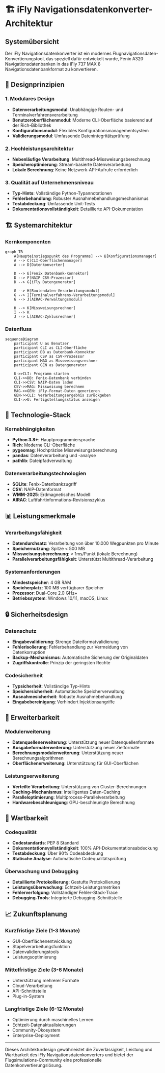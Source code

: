 # 🏗️ iFly Navigationsdatenkonverter-Architektur

## Systemübersicht

Der iFly Navigationsdatenkonverter ist ein modernes Flugnavigationsdaten-Konvertierungstool, das speziell dafür entwickelt wurde, Fenix A320 Navigationsdatenbanken in das iFly 737 MAX 8 Navigationsdatenbankformat zu konvertieren.

## 🎯 Designprinzipien

### 1. Modulares Design
- **Datenverarbeitungsmodul**: Unabhängige Routen- und Terminalverfahrensverarbeitung
- **Benutzeroberflächenmodul**: Moderne CLI-Oberfläche basierend auf der Rich-Bibliothek
- **Konfigurationsmodul**: Flexibles Konfigurationsmanagementsystem
- **Validierungsmodul**: Umfassende Datenintegritätsprüfung

### 2. Hochleistungsarchitektur
- **Nebenläufige Verarbeitung**: Multithread-Missweisungsberechnung
- **Speicheroptimierung**: Stream-basierte Datenverarbeitung
- **Lokale Berechnung**: Keine Netzwerk-API-Aufrufe erforderlich

### 3. Qualität auf Unternehmensniveau
- **Typ-Hints**: Vollständige Python-Typannotationen
- **Fehlerbehandlung**: Robuster Ausnahmebehandlungsmechanismus
- **Testabdeckung**: Umfassende Unit-Tests
- **Dokumentationsvollständigkeit**: Detaillierte API-Dokumentation

## 🏗️ Systemarchitektur

### Kernkomponenten

```mermaid
graph TB
    A[Haupteinstiegspunkt des Programms] --> B[Konfigurationsmanager]
    A --> C[CLI-Oberflächenmanager]
    A --> D[Datenkonverter]
    
    D --> E[Fenix Datenbank-Konnektor]
    D --> F[NAIP CSV-Prozessor]
    D --> G[iFly Datengenerator]
    
    G --> H[Routendaten-Verarbeitungsmodul]
    G --> I[Terminalverfahrens-Verarbeitungsmodul]
    G --> J[AIRAC-Verwaltungsmodul]
    
    H --> K[Missweisungsrechner]
    I --> K
    J --> L[AIRAC-Zyklusrechner]
```

### Datenfluss

```mermaid
sequenceDiagram
    participant U as Benutzer
    participant CLI as CLI-Oberfläche
    participant DB as Datenbank-Konnektor
    participant CSV as CSV-Prozessor
    participant MAG as Missweisungsrechner
    participant GEN as Datengenerator
    
    U->>CLI: Programm starten
    CLI->>DB: Fenix-Datenbank verbinden
    CLI->>CSV: NAIP-Daten laden
    CSV->>MAG: Missweisung berechnen
    MAG->>GEN: iFly-Format-Daten generieren
    GEN->>CLI: Verarbeitungsergebnis zurückgeben
    CLI->>U: Fertigstellungsstatus anzeigen
```

## 🔧 Technologie-Stack

### Kernabhängigkeiten
- **Python 3.8+**: Hauptprogrammiersprache
- **Rich**: Moderne CLI-Oberfläche
- **pygeomag**: Hochpräzise Missweisungsberechnung
- **pandas**: Datenverarbeitung und -analyse
- **pathlib**: Dateipfadverwaltung

### Datenverarbeitungstechnologien
- **SQLite**: Fenix-Datenbankzugriff
- **CSV**: NAIP-Datenformat
- **WMM-2025**: Erdmagnetisches Modell
- **AIRAC**: Luftfahrtinformations-Revisionszyklus

## 📊 Leistungsmerkmale

### Verarbeitungsfähigkeit
- **Datendurchsatz**: Verarbeitung von über 10.000 Wegpunkten pro Minute
- **Speichernutzung**: Spitze < 500 MB
- **Missweisungsberechnung**: < 1ms/Punkt (lokale Berechnung)
- **Parallelverarbeitungsfähigkeit**: Unterstützt Multithread-Verarbeitung

### Systemanforderungen
- **Mindestspeicher**: 4 GB RAM
- **Speicherplatz**: 100 MB verfügbarer Speicher
- **Prozessor**: Dual-Core 2.0 GHz+
- **Betriebssystem**: Windows 10/11, macOS, Linux

## 🔒 Sicherheitsdesign

### Datenschutz
- **Eingabevalidierung**: Strenge Dateiformatvalidierung
- **Fehlerisolierung**: Fehlerbehandlung zur Vermeidung von Datenkorruption
- **Backup-Mechanismus**: Automatische Sicherung der Originaldaten
- **Zugriffskontrolle**: Prinzip der geringsten Rechte

### Codesicherheit
- **Typsicherheit**: Vollständige Typ-Hints
- **Speichersicherheit**: Automatische Speicherverwaltung
- **Ausnahmesicherheit**: Robuste Ausnahmebehandlung
- **Eingabebereinigung**: Verhindert Injektionsangriffe

## 🚀 Erweiterbarkeit

### Modulerweiterung
- **Datenquellenerweiterung**: Unterstützung neuer Datenquellenformate
- **Ausgabeformaterweiterung**: Unterstützung neuer Zielformate
- **Berechnungsmodulerweiterung**: Unterstützung neuer Berechnungsalgorithmen
- **Oberflächenerweiterung**: Unterstützung für GUI-Oberflächen

### Leistungserweiterung
- **Verteilte Verarbeitung**: Unterstützung von Cluster-Berechnungen
- **Caching-Mechanismus**: Intelligentes Daten-Caching
- **Paralleloptimierung**: Multiprocess-Parallelverarbeitung
- **Hardwarebeschleunigung**: GPU-beschleunigte Berechnung

## 🔄 Wartbarkeit

### Codequalität
- **Codestandards**: PEP 8 Standard
- **Dokumentationsvollständigkeit**: 100% API-Dokumentationsabdeckung
- **Testabdeckung**: Über 90% Codeabdeckung
- **Statische Analyse**: Automatische Codequalitätsprüfung

### Überwachung und Debugging
- **Detaillierte Protokollierung**: Gestufte Protokollierung
- **Leistungsüberwachung**: Echtzeit-Leistungsmetriken
- **Fehlerverfolgung**: Vollständiger Fehler-Stack-Trace
- **Debugging-Tools**: Integrierte Debugging-Schnittstelle

## 📈 Zukunftsplanung

### Kurzfristige Ziele (1-3 Monate)
- GUI-Oberflächenentwicklung
- Stapelverarbeitungsfunktion
- Datenvalidierungstools
- Leistungsoptimierung

### Mittelfristige Ziele (3-6 Monate)
- Unterstützung mehrerer Formate
- Cloud-Verarbeitung
- API-Schnittstelle
- Plug-in-System

### Langfristige Ziele (6-12 Monate)
- Optimierung durch maschinelles Lernen
- Echtzeit-Datenaktualisierungen
- Community-Ökosystem
- Enterprise-Deployment

---

Dieses Architekturdesign gewährleistet die Zuverlässigkeit, Leistung und Wartbarkeit des iFly Navigationsdatenkonverters und bietet der Flugsimulations-Community eine professionelle Datenkonvertierungslösung.